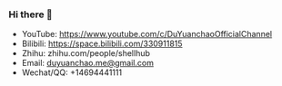 ### Hi there 👋
* YouTube: https://www.youtube.com/c/DuYuanchaoOfficialChannel
* Bilibili: https://space.bilibili.com/330911815
* Zhihu: zhihu.com/people/shellhub
* Email: duyuanchao.me@gmail.com
* Wechat/QQ: +14694441111
